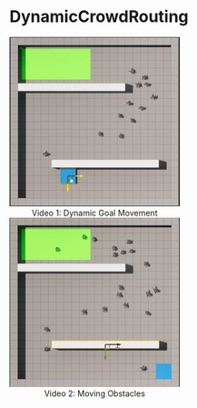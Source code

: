 # DynamicCrowdRouting
<p align="center">
  <!-- First image and description -->
  <div style="display: inline-block; text-align: center; margin-right: 20px;">
    <a href="https://drive.google.com/file/d/1mCdjcRqUc-TE6c4OE4SKSzjM2Wq0iK5i/view">
      <img src="imgs/MovingGoal.png" alt="Video" width="300"/>
    </a>
    <br>
    <span>Video 1: Dynamic Goal Movement</span>
  </div>

  <!-- Second image and description -->
  <div style="display: inline-block; text-align: center;">
    <a href="https://drive.google.com/file/d/1qmMiXIci0RVm7msLzIWMI6Qjqhg3B18o/view">
      <img src="imgs/MovingObs.png" alt="Video" width="300"/>
    </a>
    <br>
    <span>Video 2: Moving Obstacles</span>
  </div>
</p>


